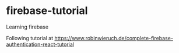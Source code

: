 # firebase-tutorial
Learning firebase

Following tutorial at https://www.robinwieruch.de/complete-firebase-authentication-react-tutorial
